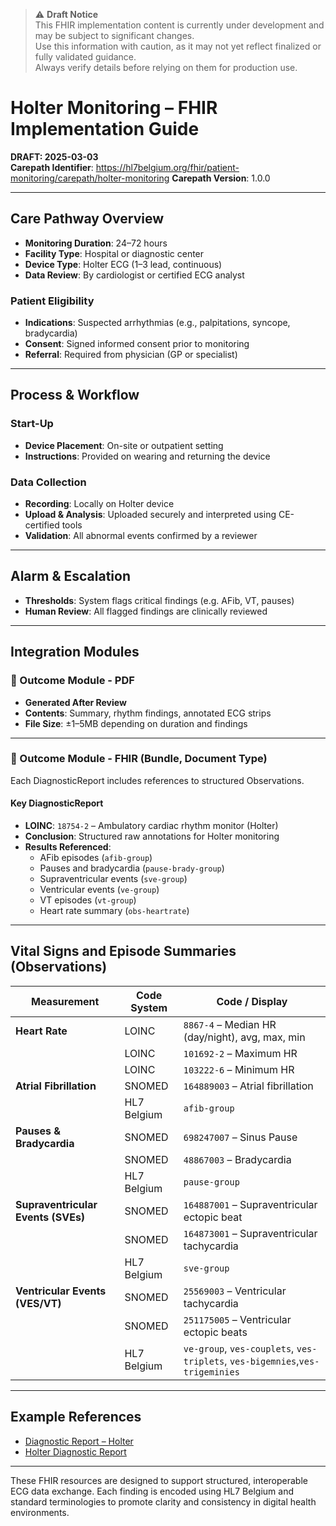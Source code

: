 > ⚠️ **Draft Notice**  
> This FHIR implementation content is currently under development and may be subject to significant changes.  
> Use this information with caution, as it may not yet reflect finalized or fully validated guidance.  
> Always verify details before relying on them for production use.

# Holter Monitoring – FHIR Implementation Guide

**DRAFT: 2025-03-03**  
**Carepath Identifier**: https://hl7belgium.org/fhir/patient-monitoring/carepath/holter-monitoring
**Carepath Version**: 1.0.0

---

## Care Pathway Overview

- **Monitoring Duration**: 24–72 hours
- **Facility Type**: Hospital or diagnostic center
- **Device Type**: Holter ECG (1–3 lead, continuous)
- **Data Review**: By cardiologist or certified ECG analyst

### Patient Eligibility

- **Indications**: Suspected arrhythmias (e.g., palpitations, syncope, bradycardia)
- **Consent**: Signed informed consent prior to monitoring
- **Referral**: Required from physician (GP or specialist)

---

## Process & Workflow

### Start-Up

- **Device Placement**: On-site or outpatient setting
- **Instructions**: Provided on wearing and returning the device

### Data Collection

- **Recording**: Locally on Holter device
- **Upload & Analysis**: Uploaded securely and interpreted using CE-certified tools
- **Validation**: All abnormal events confirmed by a reviewer

---

## Alarm & Escalation

- **Thresholds**: System flags critical findings (e.g. AFib, VT, pauses)
- **Human Review**: All flagged findings are clinically reviewed

---

## Integration Modules

### 📄 Outcome Module - PDF

- **Generated After Review**
- **Contents**: Summary, rhythm findings, annotated ECG strips
- **File Size**: ±1–5MB depending on duration and findings

---

### 🧬 Outcome Module - FHIR (Bundle, Document Type)

Each DiagnosticReport includes references to structured Observations.

#### Key DiagnosticReport

- **LOINC**: `18754-2` – Ambulatory cardiac rhythm monitor (Holter)
- **Conclusion**: Structured raw annotations for Holter monitoring
- **Results Referenced**:
  - AFib episodes (`afib-group`)
  - Pauses and bradycardia (`pause-brady-group`)
  - Supraventricular events (`sve-group`)
  - Ventricular events (`ve-group`)
  - VT episodes (`vt-group`)
  - Heart rate summary (`obs-heartrate`)

---

## Vital Signs and Episode Summaries (Observations)

| Measurement                        | Code System | Code / Display                                                                |
| ---------------------------------- | ----------- | ----------------------------------------------------------------------------- |
| **Heart Rate**                     | LOINC       | `8867-4` – Median HR (day/night), avg, max, min                               |
|                                    | LOINC       | `101692-2` – Maximum HR                                                       |
|                                    | LOINC       | `103222-6` – Minimum HR                                                       |
| **Atrial Fibrillation**            | SNOMED      | `164889003` – Atrial fibrillation                                             |
|                                    | HL7 Belgium | `afib-group`                                                                  |
| **Pauses & Bradycardia**           | SNOMED      | `698247007` – Sinus Pause                                                     |
|                                    | SNOMED      | `48867003` – Bradycardia                                                      |
|                                    | HL7 Belgium | `pause-group`                                                                 |
| **Supraventricular Events (SVEs)** | SNOMED      | `164887001` – Supraventricular ectopic beat                                   |
|                                    | SNOMED      | `164873001` – Supraventricular tachycardia                                    |
|                                    | HL7 Belgium | `sve-group`                                                                   |
| **Ventricular Events (VES/VT)**    | SNOMED      | `25569003` – Ventricular tachycardia                                          |
|                                    | SNOMED      | `251175005` – Ventricular ectopic beats                                       |
|                                    | HL7 Belgium | `ve-group`, `ves-couplets`, `ves-triplets`, `ves-bigemnies`,`ves-trigeminies` |

---

## Example References

- [Diagnostic Report – Holter](./Observation-HolterReport.html)
- [Holter Diagnostic Report](./DiagnosticReport-holter-report.html)

---

These FHIR resources are designed to support structured, interoperable ECG data exchange. Each finding is encoded using HL7 Belgium and standard terminologies to promote clarity and consistency in digital health environments.
